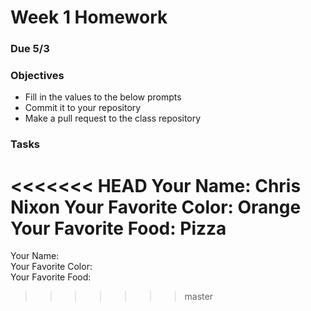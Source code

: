 # Week 1 Homework
### Due 5/3
### Objectives
- Fill in the values to the below prompts
- Commit it to your repository
- Make a pull request to the class repository

### Tasks
<<<<<<< HEAD
Your Name:  Chris Nixon
Your Favorite Color:  Orange
Your Favorite Food: Pizza
=======
Your Name:    
Your Favorite Color:  
Your Favorite Food:
>>>>>>> master

